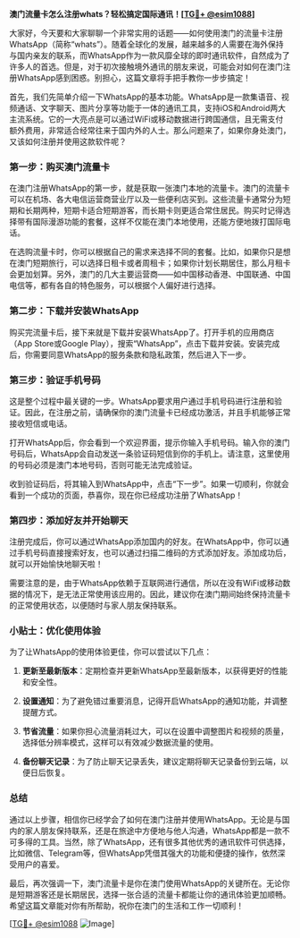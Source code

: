**澳门流量卡怎么注册whats？轻松搞定国际通讯！[[TG💪+ @esim1088](https://t.me/s/esim1088)]**

大家好，今天要和大家聊聊一个非常实用的话题——如何使用澳门的流量卡注册WhatsApp（简称“whats”）。随着全球化的发展，越来越多的人需要在海外保持与国内亲友的联系，而WhatsApp作为一款风靡全球的即时通讯软件，自然成为了许多人的首选。但是，对于初次接触境外通讯的朋友来说，可能会对如何在澳门注册WhatsApp感到困惑。别担心，这篇文章将手把手教你一步步搞定！

首先，我们先简单介绍一下WhatsApp的基本功能。WhatsApp是一款集语音、视频通话、文字聊天、图片分享等功能于一体的通讯工具，支持iOS和Android两大主流系统。它的一大亮点是可以通过WiFi或移动数据进行跨国通信，且无需支付额外费用，非常适合经常往来于国内外的人士。那么问题来了，如果你身处澳门，又该如何注册并使用这款软件呢？

### 第一步：购买澳门流量卡

在澳门注册WhatsApp的第一步，就是获取一张澳门本地的流量卡。澳门的流量卡可以在机场、各大电信运营商营业厅以及一些便利店买到。这些流量卡通常分为短期和长期两种，短期卡适合短期游客，而长期卡则更适合常住居民。购买时记得选择带有国际漫游功能的套餐，这样不仅能在澳门本地使用，还能方便地拨打国际电话。

在选购流量卡时，你可以根据自己的需求来选择不同的套餐。比如，如果你只是想在澳门短期旅行，可以选择日租卡或者周租卡；如果你计划长期居住，那么月租卡会更加划算。另外，澳门的几大主要运营商——如中国移动香港、中国联通、中国电信等，都有各自的特色服务，可以根据个人偏好进行选择。

### 第二步：下载并安装WhatsApp

购买完流量卡后，接下来就是下载并安装WhatsApp了。打开手机的应用商店（App Store或Google Play），搜索“WhatsApp”，点击下载并安装。安装完成后，你需要同意WhatsApp的服务条款和隐私政策，然后进入下一步。

### 第三步：验证手机号码

这是整个过程中最关键的一步。WhatsApp要求用户通过手机号码进行注册和验证。因此，在注册之前，请确保你的澳门流量卡已经成功激活，并且手机能够正常接收短信或电话。

打开WhatsApp后，你会看到一个欢迎界面，提示你输入手机号码。输入你的澳门号码后，WhatsApp会自动发送一条验证码短信到你的手机上。请注意，这里使用的号码必须是澳门本地号码，否则可能无法完成验证。

收到验证码后，将其输入到WhatsApp中，点击“下一步”。如果一切顺利，你就会看到一个成功的页面，恭喜你，现在你已经成功注册了WhatsApp！

### 第四步：添加好友并开始聊天

注册完成后，你可以通过WhatsApp添加国内的好友。在WhatsApp中，你可以通过手机号码直接搜索好友，也可以通过扫描二维码的方式添加好友。添加成功后，就可以开始愉快地聊天啦！

需要注意的是，由于WhatsApp依赖于互联网进行通信，所以在没有WiFi或移动数据的情况下，是无法正常使用该应用的。因此，建议你在澳门期间始终保持流量卡的正常使用状态，以便随时与家人朋友保持联系。

### 小贴士：优化使用体验

为了让WhatsApp的使用体验更佳，你可以尝试以下几点：

1. **更新至最新版本**：定期检查并更新WhatsApp至最新版本，以获得更好的性能和安全性。
   
2. **设置通知**：为了避免错过重要消息，记得开启WhatsApp的通知功能，并调整提醒方式。

3. **节省流量**：如果你担心流量消耗过大，可以在设置中调整图片和视频的质量，选择低分辨率模式，这样可以有效减少数据流量的使用。

4. **备份聊天记录**：为了防止聊天记录丢失，建议定期将聊天记录备份到云端，以便日后恢复。

### 总结

通过以上步骤，相信你已经学会了如何在澳门注册并使用WhatsApp。无论是与国内的家人朋友保持联系，还是在旅途中方便地与他人沟通，WhatsApp都是一款不可多得的工具。当然，除了WhatsApp，还有很多其他优秀的通讯软件可供选择，比如微信、Telegram等，但WhatsApp凭借其强大的功能和便捷的操作，依然深受用户的喜爱。

最后，再次强调一下，澳门流量卡是你在澳门使用WhatsApp的关键所在。无论你是短期游客还是长期居民，选择一张合适的流量卡都能让你的通讯体验更加顺畅。希望这篇文章能对你有所帮助，祝你在澳门的生活和工作一切顺利！

[[TG💪+ @esim1088](https://t.me/s/esim1088) ![Image](https://i.postimg.cc/4NQfJmqS/Snipaste-2025-05-13-00-14-12.png)]